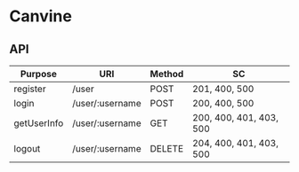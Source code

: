 # Canvine

## API
|Purpose|URI|Method|SC|
|-|-|-|-|
|register|/user|POST|201, 400, 500|
|login|/user/:username|POST|200, 400, 500|
|getUserInfo|/user/:username|GET|200, 400, 401, 403, 500|
|logout|/user/:username|DELETE|204, 400, 401, 403, 500|